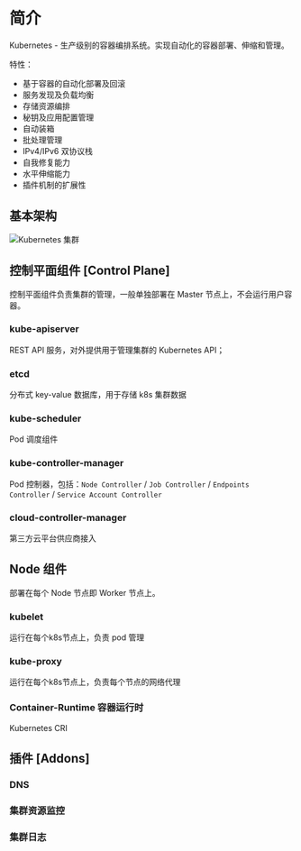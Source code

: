 # 简介

Kubernetes - 生产级别的容器编排系统。实现自动化的容器部署、伸缩和管理。

特性：

- 基于容器的自动化部署及回滚
- 服务发现及负载均衡
- 存储资源编排
- 秘钥及应用配置管理
- 自动装箱
- 批处理管理
- IPv4/IPv6 双协议栈
- 自我修复能力
- 水平伸缩能力
- 插件机制的扩展性

## 基本架构

![Kubernetes 集群](https://d33wubrfki0l68.cloudfront.net/2475489eaf20163ec0f54ddc1d92aa8d4c87c96b/e7c81/images/docs/components-of-kubernetes.svg)

## 控制平面组件 [Control Plane]

控制平面组件负责集群的管理，一般单独部署在 Master 节点上，不会运行用户容器。

### kube-apiserver

REST API 服务，对外提供用于管理集群的 Kubernetes API；

### etcd

分布式 key-value 数据库，用于存储 k8s 集群数据

### kube-scheduler

Pod 调度组件

### kube-controller-manager

Pod 控制器，包括：`Node Controller` / `Job Controller` / `Endpoints Controller` / `Service Account Controller`

### cloud-controller-manager

第三方云平台供应商接入

## Node 组件

部署在每个 Node 节点即 Worker 节点上。

### kubelet

运行在每个k8s节点上，负责 pod 管理

### kube-proxy

运行在每个k8s节点上，负责每个节点的网络代理

### Container-Runtime 容器运行时

Kubernetes CRI

## 插件 [Addons]

### DNS

### 集群资源监控

### 集群日志
